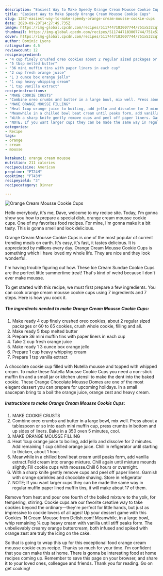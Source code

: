 ```yaml
---
description: "Easiest Way to Make Speedy Orange Cream Mousse Cookie Cups"
title: "Easiest Way to Make Speedy Orange Cream Mousse Cookie Cups"
slug: 1287-easiest-way-to-make-speedy-orange-cream-mousse-cookie-cups
date: 2020-09-20T14:27:49.735Z
image: https://img-global.cpcdn.com/recipes/5117447183007744/751x532cq70/orange-cream-mousse-cookie-cups-recipe-main-photo.jpg
thumbnail: https://img-global.cpcdn.com/recipes/5117447183007744/751x532cq70/orange-cream-mousse-cookie-cups-recipe-main-photo.jpg
cover: https://img-global.cpcdn.com/recipes/5117447183007744/751x532cq70/orange-cream-mousse-cookie-cups-recipe-main-photo.jpg
author: Dominic Lyons
ratingvalue: 4.6
reviewcount: 12
recipeingredient:
- "4 cup finely crushed oreo cookies about 2 regular sized packages or 60 to 65 cookies crush whole cookie filling and all"
- "5 tbsp melted butter"
- "36 mini muffin tins with paper liners in each cup"
- "2 cup fresh orange juice"
- "1 3 ounce box orange jello"
- "1 cup heavy whipping cream"
- "1 tsp vanilla extract"
recipeinstructions:
- "MAKE COOKIE CRUSTS"
- "Combine oreo crumbs and butter in a large bowl, mix well. Press about a tablespoon or so into each mini muffin cup, press crumbs in bottom and up sides of liners. Bake in a 350 oven 5 minutes, cool."
- "MAKE ORANGE MOUSSE FILLING"
- "Heat 1cup orange juice to boiling, add jello and dissolve for 2 minutes. Add remaining 1 cup chilled orange juice. Chill in refigerator until starting to thicken, about 1 hour."
- "Meanwhile in a chilled bowl beat cream until peaks form, add vanilla extract.Fold cream into orange mixture. Chill again until mixture mounds slightly.Fill cookie cups with mousse.Chill 6 hours or overnight."
- "With a sharp knife gently remove cups and peel off paper liners. Garnish with orange sprinkles and chocolate shaving. Store in refigerator"
- "NOTE; If you want larger cups they can be made the same way in regular muffin paper lined muffin tins, it will make about 17 of them."
categories:
- Recipe
tags:
- orange
- cream
- mousse

katakunci: orange cream mousse 
nutrition: 211 calories
recipecuisine: American
preptime: "PT24M"
cooktime: "PT43M"
recipeyield: "3"
recipecategory: Dinner

---
```



![Orange Cream Mousse Cookie Cups](https://img-global.cpcdn.com/recipes/5117447183007744/751x532cq70/orange-cream-mousse-cookie-cups-recipe-main-photo.jpg)

Hello everybody, it's me, Dave, welcome to my recipe site. Today, I'm gonna show you how to prepare a special dish, orange cream mousse cookie cups. One of my favorites food recipes. For mine, I'm gonna make it a bit tasty. This is gonna smell and look delicious.

Orange Cream Mousse Cookie Cups is one of the most popular of current trending meals on earth. It's easy, it's fast, it tastes delicious. It is appreciated by millions every day. Orange Cream Mousse Cookie Cups is something which I have loved my whole life. They are nice and they look wonderful.

I&#39;m having trouble figuring out how. These Ice Cream Sundae Cookie Cups are the perfect little summertime treat! That&#39;s kind of weird because I don&#39;t ever make mousse.


To get started with this recipe, we must first prepare a few ingredients. You can cook orange cream mousse cookie cups using 7 ingredients and 7 steps. Here is how you cook it.

<!--inarticleads1-->

##### The ingredients needed to make Orange Cream Mousse Cookie Cups:

1. Make ready 4 cup finely crushed oreo cookies, about 2 regular sized packages or 60 to 65 cookies, crush whole cookie, filling and all.
1. Make ready 5 tbsp melted butter
1. Prepare 36 mini muffin tins with paper liners in each cup
1. Take 2 cup fresh orange juice
1. Make ready 1 3 ounce box orange jello
1. Prepare 1 cup heavy whipping cream
1. Prepare 1 tsp vanilla extract


A chocolate cookie cup filled with Nutella mousse and topped with whipped cream. To make these Nutella Mousse Cookie Cups you need a non-stick muffin tin and a small jar or kitchen utensil to make the dent into the baked cookie. These Orange Chocolate Mousse Domes are one of the most elegant dessert you can prepare for upcoming holidays. In a small saucepan bring to a boil the orange juice, orange zest and heavy cream. 

<!--inarticleads2-->

##### Instructions to make Orange Cream Mousse Cookie Cups:

1. MAKE COOKIE CRUSTS
1. Combine oreo crumbs and butter in a large bowl, mix well. Press about a tablespoon or so into each mini muffin cup, press crumbs in bottom and up sides of liners. Bake in a 350 oven 5 minutes, cool.
1. MAKE ORANGE MOUSSE FILLING
1. Heat 1cup orange juice to boiling, add jello and dissolve for 2 minutes. Add remaining 1 cup chilled orange juice. Chill in refigerator until starting to thicken, about 1 hour.
1. Meanwhile in a chilled bowl beat cream until peaks form, add vanilla extract.Fold cream into orange mixture. Chill again until mixture mounds slightly.Fill cookie cups with mousse.Chill 6 hours or overnight.
1. With a sharp knife gently remove cups and peel off paper liners. Garnish with orange sprinkles and chocolate shaving. Store in refigerator
1. NOTE; If you want larger cups they can be made the same way in regular muffin paper lined muffin tins, it will make about 17 of them.


Remove from heat and pour one fourth of the boiled mixture to the yolk, for tempering, stirring. Cookie cups are our favorite creative way to take cookies beyond the ordinary—they&#39;re perfect for little hands, but just as impressive to cookie lovers of all ages! Up your dessert game with this Cookies &#39;N Cream Mousse from Delish.com! Meanwhile, in a large bowl, whip remaining ¾ cup heavy cream with vanilla until stiff peaks form. The unbelievably creamy orange buttercream, both infused and spiked with orange zest are truly the icing on the cake. 

So that is going to wrap this up for this exceptional food orange cream mousse cookie cups recipe. Thanks so much for your time. I'm confident that you can make this at home. There is gonna be interesting food at home recipes coming up. Remember to save this page on your browser, and share it to your loved ones, colleague and friends. Thank you for reading. Go on get cooking!

